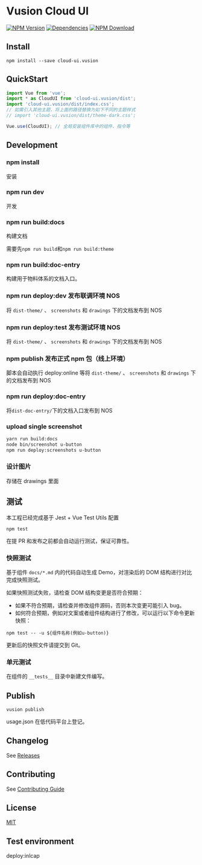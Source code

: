 # Vusion Cloud UI

[![NPM Version][npm-img]][npm-url]
[![Dependencies][david-img]][david-url]
[![NPM Download][download-img]][download-url]

[npm-img]: http://img.shields.io/npm/v/cloud-ui.vusion.svg?style=flat-square
[npm-url]: http://npmjs.org/package/cloud-ui.vusion
[david-img]: http://img.shields.io/david/vusion/cloud-ui.svg?style=flat-square
[david-url]: https://david-dm.org/vusion/cloud-ui
[download-img]: https://img.shields.io/npm/dm/cloud-ui.vusion.svg?style=flat-square
[download-url]: https://npmjs.org/package/cloud-ui.vusion

## Install
``` shell
npm install --save cloud-ui.vusion
```

## QuickStart

``` javascript
import Vue from 'vue';
import * as CloudUI from 'cloud-ui.vusion/dist';
import 'cloud-ui.vusion/dist/index.css';
// 如需引入其他主题，将上面的路径替换为如下不同的主题样式
// import 'cloud-ui.vusion/dist/theme-dark.css';

Vue.use(CloudUI); // 全局安装组件库中的组件、指令等
```

## Development

### npm install

安装

### npm run dev

开发

### npm run build:docs

构建文档

需要先`npm run build`和`npm run build:theme`

### npm run build:doc-entry

构建用于物料体系的文档入口。

### npm run deploy:dev 发布联调环境 NOS

将 `dist-theme/` 、 `screenshots` 和 `drawings` 下的文档发布到 NOS

### npm run deploy:test 发布测试环境 NOS

将 `dist-theme/` 、 `screenshots` 和 `drawings` 下的文档发布到 NOS

### npm publish 发布正式 npm 包（线上环境）

脚本会自动执行 deploy:online 等将 `dist-theme/` 、 `screenshots` 和 `drawings` 下的文档发布到 NOS

### npm run deploy:doc-entry

将`dist-doc-entry/`下的文档入口发布到 NOS

### upload single screenshot

```sh
yarn run build:docs
node bin/screenshot u-button
npm run deploy:screenshots u-button
```

### 设计图片

存储在 drawings 里面

## 测试

本工程已经完成基于 Jest + Vue Test Utils 配置

```
npm test
```

在提 PR 和发布之前都会自动运行测试，保证可靠性。

### 快照测试

基于组件 `docs/*.md` 内的代码自动生成 Demo，对渲染后的 DOM 结构进行对比完成快照测试。

如果快照测试失败，请检查 DOM 结构变更是否符合预期：

* 如果不符合预期，请检查并修改组件源码，否则本次变更可能引入 bug。
* 如何符合预期，例如对文案或者组件结构进行了修改，可以运行以下命令更新快照：

```
npm test -- -u ${组件名称(例如u-button)}
```

更新后的快照文件请提交到 Git。

### 单元测试

在组件的 `__tests__` 目录中新建文件编写。

## Publish

```
vusion publish
```

usage.json 在低代码平台上登记。

## Changelog

See [Releases](https://github.com/vusion/cloud-ui/releases)

## Contributing

See [Contributing Guide](https://github.com/vusion/DOCUMENTATION/issues/8)

## License

[MIT](LICENSE)

## Test environment

deploy:inlcap
